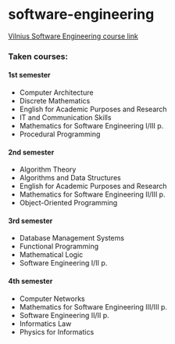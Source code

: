 # software-engineering

[Vilnius Software Engineering course link](https://www.vu.lt/studijos/stojantiesiems/bakalauro-studiju-sarasas/programu-sistemos)

### Taken courses:

#### 1st semester
- Computer Architecture
- Discrete Mathematics
- English for Academic Purposes and Research
- IT and Communication Skills
- Mathematics for Software Engineering I/III p.
- Procedural Programming

#### 2nd semester
- Algorithm Theory
- Algorithms and Data Structures
- English for Academic Purposes and Research
- Mathematics for Software Engineering II/III p.
- Object-Oriented Programming

#### 3rd semester
- Database Management Systems
- Functional Programming
- Mathematical Logic
- Software Engineering I/II p.

#### 4th semester
- Computer Networks
- Mathematics for Software Engineering III/III p.
- Software Engineering II/II p.
- Informatics Law
- Physics for Informatics
